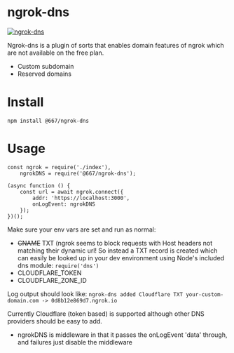 # ngrok-dns

[![ngrok-dns](https://june07.github.io/ngrok-dns/tempsnip.png)](https://github.com/june07/ngrok-dns)

Ngrok-dns is a plugin of sorts that enables domain features of ngrok which are not available on the free plan.

  - Custom subdomain
  - Reserved domains

# Install
`npm install @667/ngrok-dns`

# Usage
```
const ngrok = require('./index'),
    ngrokDNS = require('@667/ngrok-dns');

(async function () {
    const url = await ngrok.connect({
        addr: 'https://localhost:3000',
        onLogEvent: ngrokDNS
    });
})();
```  
Make sure your env vars are set and run as normal:
 
* ~~CNAME~~ TXT (ngrok seems to block requests with Host headers not matching their dynamic url!  So instead a TXT record is created which
    can easily be looked up in your dev environment using Node's included dns module:
`require('dns')`
* CLOUDFLARE_TOKEN
* CLOUDFLARE_ZONE_ID

Log output should look like:
`ngrok-dns added Cloudflare TXT your-custom-domain.com -> 0d8b12e869d7.ngrok.io`

Currently Cloudflare (token based) is supported although other DNS providers should be easy to add.

* ngrokDNS is middleware in that it passes the onLogEvent 'data' through, and failures just disable the middleware
